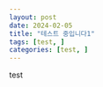 ```yaml
---
layout: post
date: 2024-02-05
title: "테스트 중입니다1"
tags: [test, ]
categories: [test, ]
---
```



test

